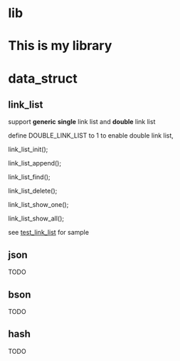 # lib

# This is my library

# data_struct

## link_list
support **generic** **single** link list and **double** link list

define DOUBLE_LINK_LIST to 1 to enable double link list, 

link_list_init();

link_list_append();

link_list_find();

link_list_delete();

link_list_show_one();

link_list_show_all();

see [test_link_list](https://github.com/pathing/lib/blob/master/data_struct/test_link_list.c) for sample

## json
TODO
## bson
TODO
## hash
TODO

